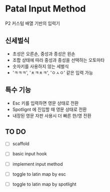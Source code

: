 # Patal Input Method

P2 커스텀 배열 기반의 입력기 

## 신세벌식

- 초성은 오른손, 중성과 종성은 왼손
- 조합 상태에 따라 중성과 종성을 선택하는 오토마타
- 숫자키를 사용하지 않는 세벌식 
- 'ㅋㅋㅋ', 'ㅊㅋㅊㅋ', 'ㅇㅅㅇ' 같은 입력 가능

## 특수 기능

- Esc 키를 입력하면 영문 상태로 전환
- Spotlignt 에 진입할 때 영문 상태로 전환
- 내장된 영문 자판 사용시 더 빠른 한/영 전환

## TO DO

- [ ] scaffold
- [ ] basic input hook
- [ ] implement input method
- [ ] toggle to latin map by esc
- [ ] toggle to latin map by spotlight


